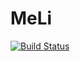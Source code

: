 # MeLi
[![Build Status](https://travis-ci.org/ivanbaci/MeLi.svg?branch=master)](https://travis-ci.org/ivanbaci/MeLi)
